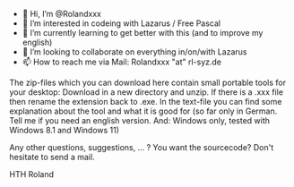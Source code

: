 - 👋 Hi, I’m @Rolandxxx
- 👀 I’m interested in codeing with Lazarus / Free Pascal
- 🌱 I’m currently learning to get better with this (and to improve my english)
- 💞️ I’m looking to collaborate on everything in/on/with Lazarus
- 📫 How to reach me via Mail: Rolandxxx "at" rl-syz.de


The zip-files which you can download here contain small portable tools for your desktop: 
Download in a new directory and unzip. If there is a .xxx file then rename the extension back to .exe. In the
text-file you can find some explanation about the tool and what it is good for (so far only in German. Tell 
me if you need an english version. And: Windows only, tested with Windows 8.1 and Windows 11)

Any other questions, suggestions, ... ? You want the sourcecode? Don't hesitate to send a mail. 

HTH
Roland

<!---
Rolandxxx/Rolandxxx is a ✨ special ✨ repository because its `README.md` (this file) appears on your GitHub profile.
You can click the Preview link to take a look at your changes.
--->
